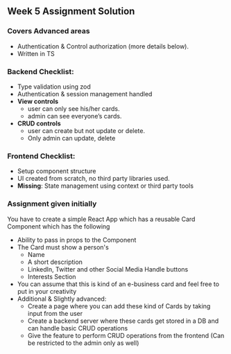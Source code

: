 ## Week 5 Assignment Solution 

### Covers Advanced areas
- Authentication & Control authorization (more details below).
- Written in TS

### Backend Checklist:
- Type validation using zod
- Authentication & session management handled
- **View controls**
   - user can only see his/her cards.
   - admin can see everyone’s cards.
- **CRUD controls**
   - user can create but not update or delete.
   - Only admin can update, delete

### Frontend Checklist:
- Setup component structure
- UI created from scratch, no third party libraries used.
- **Missing**: State management using context or third party tools



### Assignment given initially
You have to create a simple React App which has a reusable Card Component which has the following
 - Ability to pass in props to the Component
 - The Card must show a person's
    - Name
    - A short description
    - LinkedIn, Twitter and other Social Media Handle buttons
    - Interests Section
 - You can assume that this is kind of an e-business card and feel free to put in your creativity
 - Additional & Slightly advanced:
    - Create a page where you can add these kind of Cards by taking input from the user
    - Create a backend server where these cards get stored in a DB and can handle basic CRUD operations
    - Give the feature to perform CRUD operations from the frontend (Can be restricted to the admin only as well)